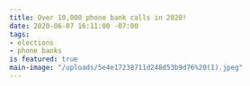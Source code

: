 ```yaml
---
title: Over 10,000 phone bank calls in 2020!
date: 2020-06-07 16:11:00 -07:00
tags:
- elections
- phone banks
is featured: true
main-image: "/uploads/5e4e17238711d248d53b9d76%20(1).jpeg"
---
```


